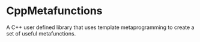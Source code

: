# CppMetafunctions
A C++ user defined library that uses template metaprogramming to create a set of useful metafunctions.

